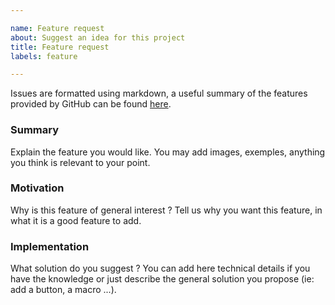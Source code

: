 ```yaml
---

name: Feature request 
about: Suggest an idea for this project 
title: Feature request 
labels: feature

---
```

Issues are formatted using markdown, a useful summary of the features provided by GitHub can be
found [here](https://guides.github.com/pdfs/markdown-cheatsheet-online.pdf).

### Summary

Explain the feature you would like. You may add images, exemples, anything you think is relevant to your point.

### Motivation

Why is this feature of general interest ? Tell us why you want this feature, in what it is a good feature to add.

### Implementation

What solution do you suggest ? You can add here technical details if you have the knowledge or just describe the general
solution you propose (ie: add a button, a macro ...).
